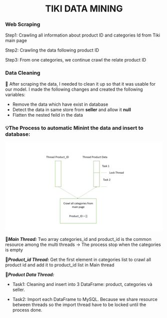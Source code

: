 # <div align="center">TIKI DATA MINING</div>

### Web Scraping

Step1: Crawling all information about product ID and categories Id from Tiki main page

Step2: Crawling the data following product ID

Step3: From one categories, we continue crawl the relate product ID

### Data Cleaning
🔆 After scraping the data, I needed to clean it up so that it was usable for our model. I made the following changes and created the following variables:
- Remove the data which have exist in database
- Detect the data in same store from **seller** and allow it **null**
- Flatten the nested feild in the data


### 💡The Process to automatic Minint the data and insert to database:

![alt text](https://github.com/DungNguyen0209/Crawling_Product_Data_From_Tiki/blob/main/Assert/Presentation1.jpg?raw=true)

🔻***Main Thread:*** Two array categories_id and product_id is the common resource among the multi threads
    -> The process stop when the categories is empty 

🔻***Product_id Thread:*** Get the first element in categories list to crawl all product id and add it to product_id list in Main thread

🔻***Product Data Thread:***
    
   - Task1: Cleaning and insert into 3 DataFrame: product, categories và seller.
    
   - Task2: Import each DataFrame to  MySQL. Because we share resource between threads so the import thread have to be locked until the process done.
